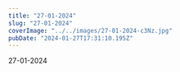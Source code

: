 ```yaml
---
title: "27-01-2024"
slug: "27-01-2024"
coverImage: "../../images/27-01-2024-c3Nz.jpg"
pubDate: "2024-01-27T17:31:10.195Z"
---
```


27-01-2024
